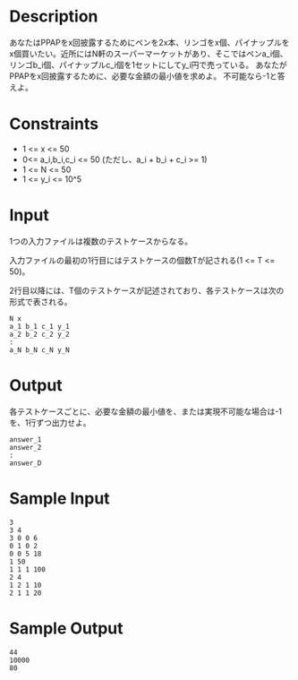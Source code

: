# Description

あなたはPPAPをx回披露するためにペンを2x本、リンゴをx個、パイナップルをx個買いたい。近所にはN軒のスーパーマーケットがあり、そこではペンa_i個、リンゴb_i個、パイナップルc_i個を1セットにしてy_i円で売っている。
あなたがPPAPをx回披露するために、必要な金額の最小値を求めよ。
不可能なら-1と答えよ。

# Constraints

- 1 <= x <= 50
- 0<= a_i,b_i,c_i <= 50 (ただし、a_i + b_i + c_i >= 1)
- 1 <= N <= 50
- 1 <= y_i <= 10^5

# Input
1つの入力ファイルは複数のテストケースからなる。

入力ファイルの最初の1行目にはテストケースの個数Tが記される(1 <= T <= 50)。

2行目以降には、T個のテストケースが記述されており、各テストケースは次の形式で表される。

```
N x
a_1 b_1 c_1 y_1
a_2 b_2 c_2 y_2
:
a_N b_N c_N y_N
```
# Output

各テストケースごとに、必要な金額の最小値を、または実現不可能な場合は-1を、1行ずつ出力せよ。

```
answer_1
answer_2
:
answer_D
```
# Sample Input

```
3
3 4
3 0 0 6
0 1 0 2
0 0 5 18
1 50
1 1 1 100
2 4
1 2 1 10
2 1 1 20
```

# Sample Output

```
44
10000
80
```
